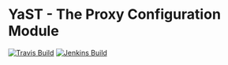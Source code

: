 # YaST - The Proxy Configuration Module #

[![Travis Build](https://travis-ci.org/yast/yast-proxy.svg?branch=master)](https://travis-ci.org/yast/yast-proxy)
[![Jenkins Build](http://img.shields.io/jenkins/s/https/ci.opensuse.org/yast-proxy-master.svg)](https://ci.opensuse.org/view/Yast/job/yast-proxy-master/)

